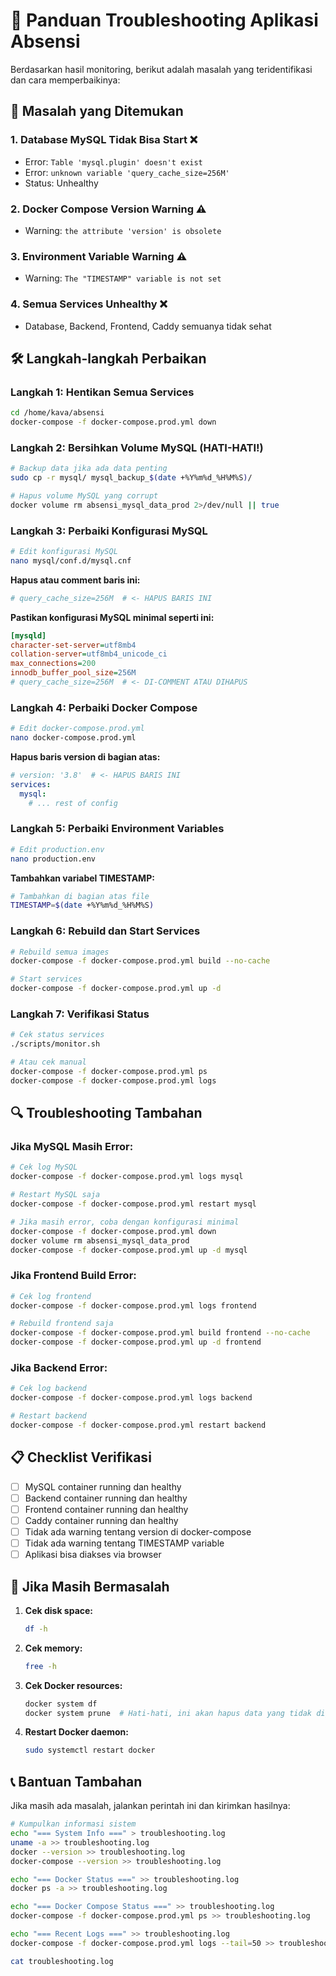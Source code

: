 # 🔧 Panduan Troubleshooting Aplikasi Absensi

Berdasarkan hasil monitoring, berikut adalah masalah yang teridentifikasi dan cara memperbaikinya:

## 🚨 Masalah yang Ditemukan

### 1. **Database MySQL Tidak Bisa Start** ❌
- Error: `Table 'mysql.plugin' doesn't exist`
- Error: `unknown variable 'query_cache_size=256M'`
- Status: Unhealthy

### 2. **Docker Compose Version Warning** ⚠️
- Warning: `the attribute 'version' is obsolete`

### 3. **Environment Variable Warning** ⚠️
- Warning: `The "TIMESTAMP" variable is not set`

### 4. **Semua Services Unhealthy** ❌
- Database, Backend, Frontend, Caddy semuanya tidak sehat

## 🛠️ Langkah-langkah Perbaikan

### Langkah 1: Hentikan Semua Services
```bash
cd /home/kava/absensi
docker-compose -f docker-compose.prod.yml down
```

### Langkah 2: Bersihkan Volume MySQL (HATI-HATI!)
```bash
# Backup data jika ada data penting
sudo cp -r mysql/ mysql_backup_$(date +%Y%m%d_%H%M%S)/

# Hapus volume MySQL yang corrupt
docker volume rm absensi_mysql_data_prod 2>/dev/null || true
```

### Langkah 3: Perbaiki Konfigurasi MySQL
```bash
# Edit konfigurasi MySQL
nano mysql/conf.d/mysql.cnf
```

**Hapus atau comment baris ini:**
```ini
# query_cache_size=256M  # <- HAPUS BARIS INI
```

**Pastikan konfigurasi MySQL minimal seperti ini:**
```ini
[mysqld]
character-set-server=utf8mb4
collation-server=utf8mb4_unicode_ci
max_connections=200
innodb_buffer_pool_size=256M
# query_cache_size=256M  # <- DI-COMMENT ATAU DIHAPUS
```

### Langkah 4: Perbaiki Docker Compose
```bash
# Edit docker-compose.prod.yml
nano docker-compose.prod.yml
```

**Hapus baris version di bagian atas:**
```yaml
# version: '3.8'  # <- HAPUS BARIS INI
services:
  mysql:
    # ... rest of config
```

### Langkah 5: Perbaiki Environment Variables
```bash
# Edit production.env
nano production.env
```

**Tambahkan variabel TIMESTAMP:**
```bash
# Tambahkan di bagian atas file
TIMESTAMP=$(date +%Y%m%d_%H%M%S)
```

### Langkah 6: Rebuild dan Start Services
```bash
# Rebuild semua images
docker-compose -f docker-compose.prod.yml build --no-cache

# Start services
docker-compose -f docker-compose.prod.yml up -d
```

### Langkah 7: Verifikasi Status
```bash
# Cek status services
./scripts/monitor.sh

# Atau cek manual
docker-compose -f docker-compose.prod.yml ps
docker-compose -f docker-compose.prod.yml logs
```

## 🔍 Troubleshooting Tambahan

### Jika MySQL Masih Error:
```bash
# Cek log MySQL
docker-compose -f docker-compose.prod.yml logs mysql

# Restart MySQL saja
docker-compose -f docker-compose.prod.yml restart mysql

# Jika masih error, coba dengan konfigurasi minimal
docker-compose -f docker-compose.prod.yml down
docker volume rm absensi_mysql_data_prod
docker-compose -f docker-compose.prod.yml up -d mysql
```

### Jika Frontend Build Error:
```bash
# Cek log frontend
docker-compose -f docker-compose.prod.yml logs frontend

# Rebuild frontend saja
docker-compose -f docker-compose.prod.yml build frontend --no-cache
docker-compose -f docker-compose.prod.yml up -d frontend
```

### Jika Backend Error:
```bash
# Cek log backend
docker-compose -f docker-compose.prod.yml logs backend

# Restart backend
docker-compose -f docker-compose.prod.yml restart backend
```

## 📋 Checklist Verifikasi

- [ ] MySQL container running dan healthy
- [ ] Backend container running dan healthy  
- [ ] Frontend container running dan healthy
- [ ] Caddy container running dan healthy
- [ ] Tidak ada warning tentang version di docker-compose
- [ ] Tidak ada warning tentang TIMESTAMP variable
- [ ] Aplikasi bisa diakses via browser

## 🚨 Jika Masih Bermasalah

1. **Cek disk space:**
   ```bash
   df -h
   ```

2. **Cek memory:**
   ```bash
   free -h
   ```

3. **Cek Docker resources:**
   ```bash
   docker system df
   docker system prune  # Hati-hati, ini akan hapus data yang tidak digunakan
   ```

4. **Restart Docker daemon:**
   ```bash
   sudo systemctl restart docker
   ```

## 📞 Bantuan Tambahan

Jika masih ada masalah, jalankan perintah ini dan kirimkan hasilnya:

```bash
# Kumpulkan informasi sistem
echo "=== System Info ===" > troubleshooting.log
uname -a >> troubleshooting.log
docker --version >> troubleshooting.log
docker-compose --version >> troubleshooting.log

echo "=== Docker Status ===" >> troubleshooting.log
docker ps -a >> troubleshooting.log

echo "=== Docker Compose Status ===" >> troubleshooting.log
docker-compose -f docker-compose.prod.yml ps >> troubleshooting.log

echo "=== Recent Logs ===" >> troubleshooting.log
docker-compose -f docker-compose.prod.yml logs --tail=50 >> troubleshooting.log

cat troubleshooting.log
```
